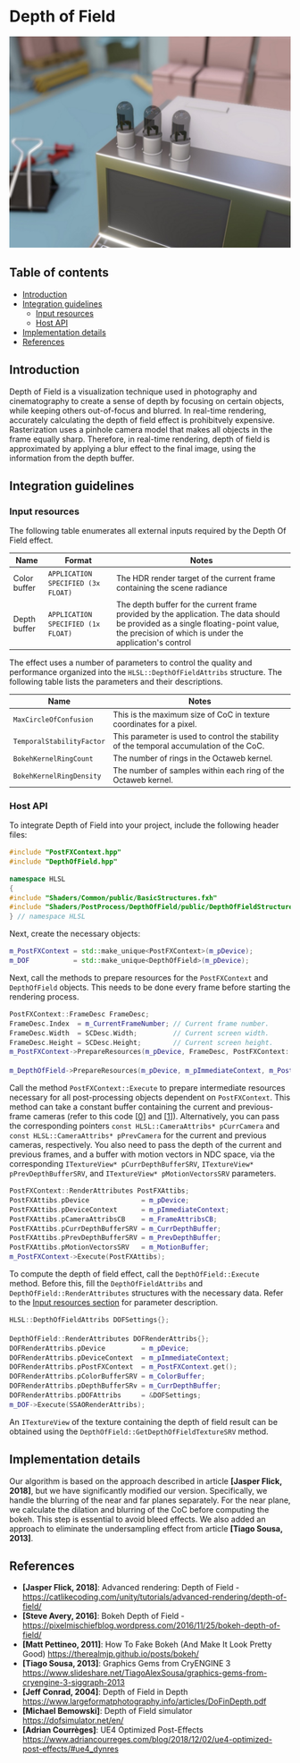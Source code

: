 # Depth of Field

![](media/depth_of_field.jpg)

## Table of contents
- [Introduction](#introduction)
- [Integration guidelines](#integration-guidelines)
    - [Input resources](#input-resources)
    - [Host API](#host-api)
- [Implementation details](#implementation-details)
- [References](#references)

## Introduction

Depth of Field is a visualization technique used in photography and cinematography to create a sense of depth by focusing on certain objects, while keeping others out-of-focus and blurred. 
In real-time rendering, accurately calculating the depth of field effect is prohibitvely expensive. Rasterization uses a pinhole camera model that makes all objects in the frame equally sharp.
Therefore, in real-time rendering, depth of field is approximated by applying a blur effect to the final image, using the information from the depth buffer.

## Integration guidelines

### Input resources

The following table enumerates all external inputs required by the Depth Of Field effect.

| **Name**                          |  **Format**                        | **Notes**                                           |
| --------------------------------- |------------------------------------|---------------------------------------------------- |
| Color buffer                      | `APPLICATION SPECIFIED (3x FLOAT)` | The HDR render target of the current frame containing the scene radiance |
| Depth buffer                      | `APPLICATION SPECIFIED (1x FLOAT)` | The depth buffer for the current frame provided by the application. The data should be provided as a single floating-point value, the precision of which is under the application's control |


The effect uses a number of parameters to control the quality and performance organized into the `HLSL::DepthOfFieldAttribs` structure.
The following table lists the parameters and their descriptions.

| **Name**                                 | **Notes** |
| -----------------------------------------|-----------|
| `MaxCircleOfConfusion`                   | This is the maximum size of CoC in texture coordinates for a pixel. |
| `TemporalStabilityFactor`                | This parameter is used to control the stability of the temporal accumulation of the CoC. |
| `BokehKernelRingCount`                   | The number of rings in the Octaweb kernel. |
| `BokehKernelRingDensity`                 | The number of samples within each ring of the Octaweb kernel. |

### Host API

To integrate Depth of Field into your project, include the following header files:

```cpp
#include "PostFXContext.hpp"
#include "DepthOfField.hpp"
```
```cpp
namespace HLSL
{
#include "Shaders/Common/public/BasicStructures.fxh"
#include "Shaders/PostProcess/DepthOfField/public/DepthOfFieldStructures.fxh"
} // namespace HLSL
```

Next, create the necessary objects:

```cpp
m_PostFXContext = std::make_unique<PostFXContext>(m_pDevice);
m_DOF           = std::make_unique<DepthOfField>(m_pDevice);
```

Next, call the methods to prepare resources for the `PostFXContext` and `DepthOfField` objects.
This needs to be done every frame before starting the rendering process.

```cpp
PostFXContext::FrameDesc FrameDesc;
FrameDesc.Index  = m_CurrentFrameNumber; // Current frame number.
FrameDesc.Width  = SCDesc.Width;         // Current screen width.
FrameDesc.Height = SCDesc.Height;        // Current screen height.
m_PostFXContext->PrepareResources(m_pDevice, FrameDesc, PostFXContext::FEATURE_FLAG_NONE);

m_DepthOfField->PrepareResources(m_pDevice, m_pImmediateContext, m_PostFXContext.get(), DepthOfField::FEATURE_FLAG_NONE);
```

Call the method `PostFXContext::Execute` to prepare intermediate resources necessary for all post-processing objects
dependent on `PostFXContext`. This method can take a constant buffer containing the current and previous-frame
cameras (refer to this code [[0](https://github.com/DiligentGraphics/DiligentSamples/blob/380b0a05b6c72d80fd6d574d7343ead77d6dd7eb/Tutorials/Tutorial27_PostProcessing/src/Tutorial27_PostProcessing.cpp#L164)] and [[1](https://github.com/DiligentGraphics/DiligentSamples/blob/380b0a05b6c72d80fd6d574d7343ead77d6dd7eb/Tutorials/Tutorial27_PostProcessing/src/Tutorial27_PostProcessing.cpp#L228)]).
Alternatively, you can pass the corresponding pointers `const HLSL::CameraAttribs* pCurrCamera` and `const HLSL::CameraAttribs* pPrevCamera` for the current
and previous cameras, respectively. You also need to pass the depth of the current and previous frames,
and a buffer with motion vectors in NDC space, via the corresponding `ITextureView* pCurrDepthBufferSRV`, `ITextureView* pPrevDepthBufferSRV`, and `ITextureView* pMotionVectorsSRV` parameters.

```cpp
PostFXContext::RenderAttributes PostFXAttibs;
PostFXAttibs.pDevice             = m_pDevice;
PostFXAttibs.pDeviceContext      = m_pImmediateContext;
PostFXAttibs.pCameraAttribsCB    = m_FrameAttribsCB;
PostFXAttibs.pCurrDepthBufferSRV = m_CurrDepthBuffer;
PostFXAttibs.pPrevDepthBufferSRV = m_PrevDepthBuffer;
PostFXAttibs.pMotionVectorsSRV   = m_MotionBuffer;
m_PostFXContext->Execute(PostFXAttibs);
```

To compute the depth of field effect, call the `DepthOfField::Execute` method. Before this, fill the `DepthOfFieldAttribs` and `DepthOfField::RenderAttributes` structures 
with the necessary data. Refer to the [Input resources section](#input-resources) for parameter description.

```cpp
HLSL::DepthOfFieldAttribs DOFSettings{};

DepthOfField::RenderAttributes DOFRenderAttribs{};
DOFRenderAttribs.pDevice         = m_pDevice;
DOFRenderAttribs.pDeviceContext  = m_pImmediateContext;
DOFRenderAttribs.pPostFXContext  = m_PostFXContext.get();
DOFRenderAttribs.pColorBufferSRV = m_ColorBuffer;
DOFRenderAttribs.pDepthBufferSRv = m_CurrDepthBuffer;
DOFRenderAttribs.pDOFAttribs     = &DOFSettings;
m_DOF->Execute(SSAORenderAttribs);
```

An `ITextureView` of the texture containing the depth of field result can be obtained using the `DepthOfField::GetDepthOfFieldTextureSRV` method.

## Implementation details

Our algorithm is based on the approach described in article **[Jasper Flick, 2018]**, but we have significantly modified our version. Specifically, we handle the blurring of the near and far planes separately.
For the near plane, we calculate the dilation and blurring of the CoC before computing the bokeh. This step is essential to avoid bleed effects.
We also added an approach to eliminate the undersampling effect from article **[Tiago Sousa, 2013]**.

## References
- **[Jasper Flick, 2018]**: Advanced rendering: Depth of Field - https://catlikecoding.com/unity/tutorials/advanced-rendering/depth-of-field/
- **[Steve Avery, 2016]**: Bokeh Depth of Field - https://pixelmischiefblog.wordpress.com/2016/11/25/bokeh-depth-of-field/
- **[Matt Pettineo, 2011]**: How To Fake Bokeh (And Make It Look Pretty Good)  https://therealmjp.github.io/posts/bokeh/
- **[Tiago Sousa, 2013]**: Graphics Gems from CryENGINE 3 https://www.slideshare.net/TiagoAlexSousa/graphics-gems-from-cryengine-3-siggraph-2013
- **[Jeff Conrad, 2004]**: Depth of Field in Depth https://www.largeformatphotography.info/articles/DoFinDepth.pdf
- **[Michael Bemowski]**: Depth of Field simulator https://dofsimulator.net/en/
- **[Adrian Courrèges]**: UE4 Optimized Post-Effects https://www.adriancourreges.com/blog/2018/12/02/ue4-optimized-post-effects/#ue4_dynres

